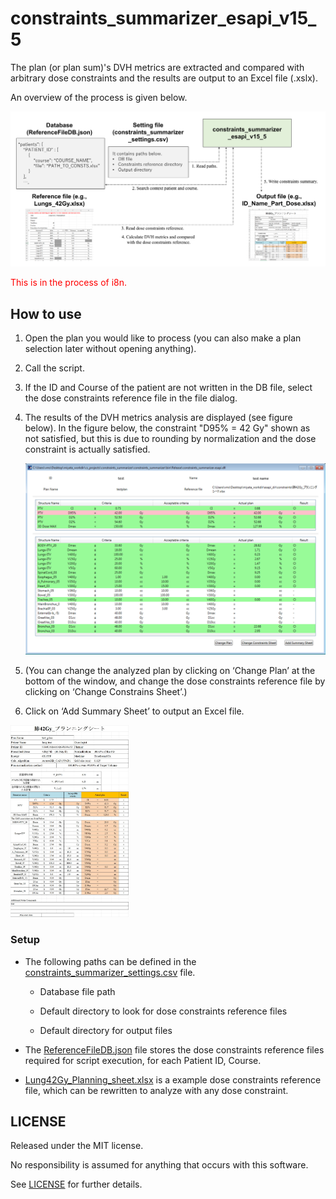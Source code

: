 # constraints_summarizer_esapi_v15_5

The plan (or plan sum)'s DVH metrics are extracted and compared with arbitrary dose constraints and the results are output to an Excel file (.xslx).

An overview of the process is given below.

![constraints_summarizer_overview](./images/constraints_summarizer_overview.png)



<span style="color:#ff0000;">This is in the process of i8n.</span>



## How to use

1. Open the plan you would like to process (you can also make a plan selection later without opening anything).

2. Call the script.

3. If the ID and Course of the patient are not written in the DB file, select the dose constraints reference file in the file dialog.

4. The results of the DVH metrics analysis are displayed (see figure below). In the figure below, the constraint "D95% = 42 Gy" shown as not satisfied, but this is due to rounding by normalization and the dose constraint is actually satisfied.

   ![execute_constrains_summarizer](./images/execute_constrains_summarizer.png)

5. (You can change the analyzed plan by clicking on ‘Change Plan’ at the bottom of the window, and change the dose constraints reference file by clicking on ‘Change Constrains Sheet’.) 

6. Click on ‘Add Summary Sheet’ to output an Excel file.
<img src="./images/constraints_summarizer_ouput.jpg" style="zoom:30%;"/>


### Setup

- The following paths can be defined in the [constraints_summarizer_settings.csv](https://github.com/akiaji-k/constraints_summarizer_esapi_v15_5/blob/main/constraints_summarizer_settings.csv) file.

  - Database file path

  - Default directory to look for dose constraints reference files 

  - Default directory for output files 

- The [ReferenceFileDB.json](https://github.com/akiaji-k/constraints_summarizer_esapi_v15_5/blob/main/ReferenceFileDB.json) file stores the dose constraints reference files required for script execution, for each Patient ID, Course.

- [Lung42Gy_Planning_sheet.xlsx](https://github.com/akiaji-k/constraints_summarizer_esapi_v15_5/blob/main/%E8%82%BA42Gy_%E3%83%97%E3%83%A9%E3%83%B3%E3%83%8B%E3%83%B3%E3%82%B0%E3%82%B7%E3%83%BC%E3%83%88.xlsx) is a example dose constraints reference file, which can be rewritten to analyze with any dose constraint.



## LICENSE

Released under the MIT license.

No responsibility is assumed for anything that occurs with this software.

See [LICENSE](https://github.com/akiaji-k/constraints_summarizer_esapi_v15_5/blob/main/LICENSE) for further details.


